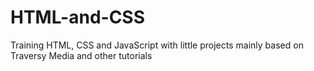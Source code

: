 # HTML-and-CSS

Training HTML, CSS and JavaScript with little projects mainly based on Traversy Media and other tutorials
